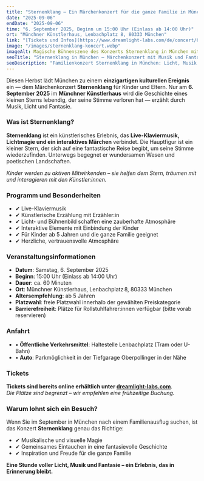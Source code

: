 ```yaml
---
title: "Sternenklang – Ein Märchenkonzert für die ganze Familie in München"
date: "2025-09-06"
endDate: "2025-09-06"
time: "6. September 2025, Beginn um 15:00 Uhr (Einlass ab 14:00 Uhr)"
ort: "Münchner Künstlerhaus, Lenbachplatz 8, 80333 München"
link: "[Tickets und Infos](https://www.dreamlight-labs.com/de/concert/684815acbc4984a9e331b40e)"
image: "/images/sternenklang-koncert.webp"
imageAlt: Magische Bühnenszene des Konzerts Sternenklang in München mit einem Kind und Klavier
seoTitle: "Sternenklang in München – Märchenkonzert mit Musik und Fantasie für Kinder und Eltern"
seoDescription: "Familienkonzert Sternenklang in München: Licht, Musik und Märchen im Künstlerhaus am 6. September 2025. Nur eine Aufführung."
---
```


Diesen Herbst lädt München zu einem **einzigartigen kulturellen Ereignis** ein — dem Märchenkonzert **Sternenklang** für Kinder und Eltern. Nur am **6. September 2025** im **Münchner Künstlerhaus** wird die Geschichte eines kleinen Sterns lebendig, der seine Stimme verloren hat — erzählt durch Musik, Licht und Fantasie.

### Was ist Sternenklang?

**Sternenklang** ist ein künstlerisches Erlebnis, das **Live-Klaviermusik, Lichtmagie und ein interaktives Märchen** verbindet. Die Hauptfigur ist ein kleiner Stern, der sich auf eine fantastische Reise begibt, um seine Stimme wiederzufinden. Unterwegs begegnet er wundersamen Wesen und poetischen Landschaften.

_Kinder werden zu aktiven Mitwirkenden – sie helfen dem Stern, träumen mit und interagieren mit den Künstler:innen._

### Programm und Besonderheiten

- ✔ Live-Klaviermusik  
- ✔ Künstlerische Erzählung mit Erzähler:in  
- ✔ Licht- und Bühnenbild schaffen eine zauberhafte Atmosphäre  
- ✔ Interaktive Elemente mit Einbindung der Kinder  
- ✔ Für Kinder ab 5 Jahren und die ganze Familie geeignet  
- ✔ Herzliche, vertrauensvolle Atmosphäre  

### Veranstaltungsinformationen

- **Datum**: Samstag, 6. September 2025  
- **Beginn**: 15:00 Uhr (Einlass ab 14:00 Uhr)  
- **Dauer**: ca. 60 Minuten  
- **Ort**: Münchner Künstlerhaus, Lenbachplatz 8, 80333 München  
- **Altersempfehlung**: ab 5 Jahren  
- **Platzwahl**: freie Platzwahl innerhalb der gewählten Preiskategorie  
- **Barrierefreiheit**: Plätze für Rollstuhlfahrer:innen verfügbar (bitte vorab reservieren)  

### Anfahrt

- • **Öffentliche Verkehrsmittel**: Haltestelle Lenbachplatz (Tram oder U-Bahn)  
- • **Auto**: Parkmöglichkeit in der Tiefgarage Oberpollinger in der Nähe  

### Tickets

**Tickets sind bereits online erhältlich unter [dreamlight-labs.com](https://www.dreamlight-labs.com/de/concert/684815acbc4984a9e331b40e)**.  
_Die Plätze sind begrenzt – wir empfehlen eine frühzeitige Buchung._

### Warum lohnt sich ein Besuch?

Wenn Sie im September in München nach einem Familienausflug suchen, ist das Konzert **Sternenklang** genau das Richtige:  
- ✔ Musikalische und visuelle Magie  
- ✔ Gemeinsames Eintauchen in eine fantasievolle Geschichte  
- ✔ Inspiration und Freude für die ganze Familie

**Eine Stunde voller Licht, Musik und Fantasie – ein Erlebnis, das in Erinnerung bleibt.**
